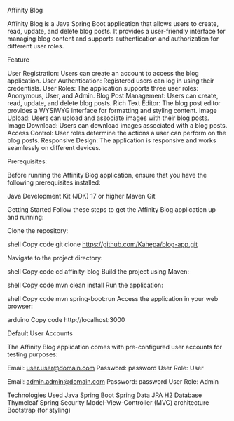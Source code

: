 Affinity Blog

Affinity Blog is a Java Spring Boot application that allows users to create, read, update, and delete blog posts. It provides a user-friendly interface for managing blog content and supports authentication and authorization for different user roles.

Feature

User Registration: Users can create an account to access the blog application.
User Authentication: Registered users can log in using their credentials.
User Roles: The application supports three user roles: Anonymous, User, and Admin.
Blog Post Management: Users can create, read, update, and delete blog posts.
Rich Text Editor: The blog post editor provides a WYSIWYG interface for formatting and styling content.
Image Upload: Users can upload and associate images with their blog posts.
Image Download: Users can download images associated with a blog posts.
Access Control: User roles determine the actions a user can perform on the blog posts.
Responsive Design: The application is responsive and works seamlessly on different devices.


Prerequisites:

Before running the Affinity Blog application, ensure that you have the following prerequisites installed:

Java Development Kit (JDK) 17 or higher
Maven
Git


Getting Started
Follow these steps to get the Affinity Blog application up and running:

Clone the repository:

shell
Copy code
git clone https://github.com/Kahepa/blog-app.git


Navigate to the project directory:

shell
Copy code
cd affinity-blog
Build the project using Maven:

shell
Copy code
mvn clean install
Run the application:

shell
Copy code
mvn spring-boot:run
Access the application in your web browser:

arduino
Copy code
http://localhost:3000


Default User Accounts

The Affinity Blog application comes with pre-configured user accounts for testing purposes:

Email: user.user@domain.com
Password: password
User Role: User

Email: admin.admin@domain.com
Password: password
User Role: Admin


Technologies Used
Java Spring Boot
Spring Data JPA
H2 Database
Thymeleaf
Spring Security
Model-View-Controller (MVC) architecture
Bootstrap (for styling)